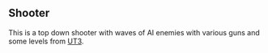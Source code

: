 ## Shooter

This is a top down shooter with waves of AI enemies with various guns and some levels from [UT3](https://en.wikipedia.org/wiki/Unreal_Tournament_3).